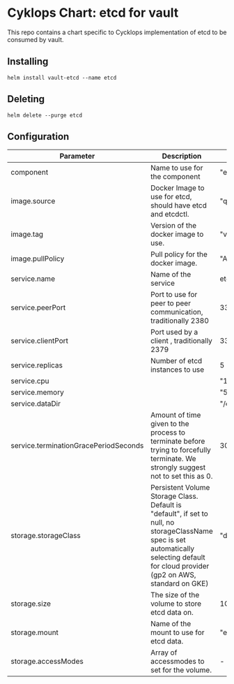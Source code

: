 # Cyklops Chart: etcd for vault
This repo contains a chart specific to Cycklops implementation of etcd to be consumed by vault.  

## Installing

```
helm install vault-etcd --name etcd
```

## Deleting

```
helm delete --purge etcd
```

## Configuration

| Parameter                                         | Description                                                          | Default                                        |
| ------------------------------------------------- | -------------------------------------------------------------------- | ---------------------------------------------- |
| component                                         | Name to use for the component                                        | "etcd"                                         |
| image.source                                      | Docker Image to use for etcd, should have etcd and etcdctl.          | "quay.io/coreos/etcd"                          |
| image.tag                                         | Version of the docker image to use.                                  | "v3.2.9"                                       |
| image.pullPolicy                                  | Pull policy for the docker image.                                    | "Always"                                       |
| service.name                                      | Name of the service                                                  | etcdvault                                      |
| service.peerPort                                  | Port to use for peer to peer communication, traditionally 2380       | 3380                                           |
| service.clientPort                                | Port used by a client , traditionally 2379                           | 3379                                           |
| service.replicas                                  | Number of etcd instances to use                                      | 5                                              |
| service.cpu                                       |                                                                      | "100m"                                         |
| service.memory                                    |                                                                      | "512Mi"                                        |
| service.dataDir                                   |                                                                      | "/ephemeral"                                   |
| service.terminationGracePeriodSeconds             | Amount of time given to the process to terminate before trying to forcefully terminate. We strongly suggest not to set this as 0.  | 30 |
| storage.storageClass                              | Persistent Volume Storage Class. Default is "default", if set to null, no storageClassName spec is set automatically selecting default for cloud provider (gp2 on AWS, standard on GKE)    | "default"      |
| storage.size                                      | The size of the volume to store etcd data on.                        | 1Gi                                            |
| storage.mount                                     | Name of the mount to use for etcd data.                              | "ephemeral"                                    |
| storage.accessModes                               | Array of accessmodes to set for the volume.                          | - ReadWriteOnce                                             |
